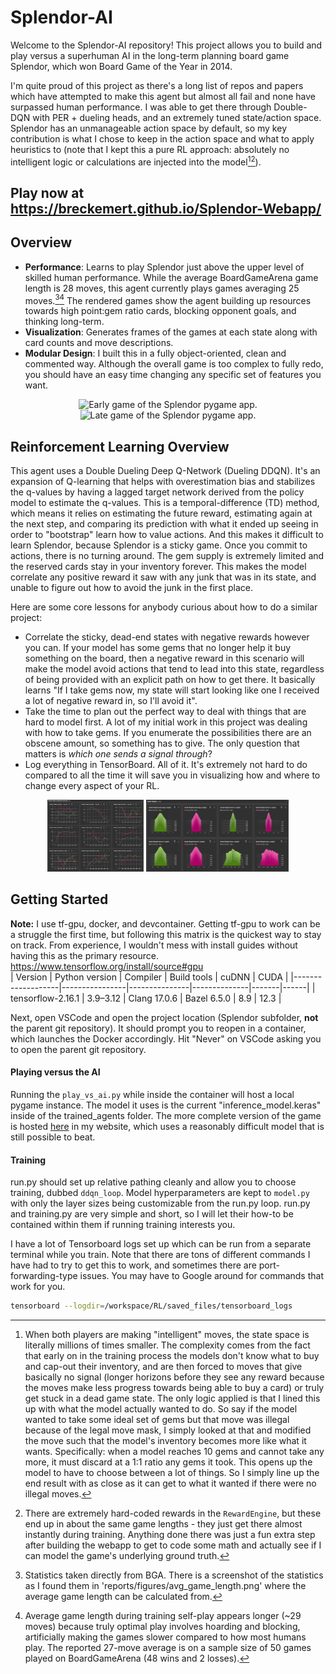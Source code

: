 # Splendor-AI

Welcome to the Splendor-AI repository! This project allows you to build and play versus a superhuman AI in the long-term planning board game Splendor, which won Board Game of the Year in 2014.  

I'm quite proud of this project as there's a long list of repos and papers which have attempted to make this agent but almost all fail and none have surpassed human performance.  I was able to get there through Double-DQN with PER + dueling heads, and an extremely tuned state/action space.  Splendor has an unmanageable action space by default, so my key contribution is what I chose to keep in the action space and what to apply heuristics to (note that I kept this a pure RL approach: absolutely no intelligent logic or calculations are injected into the model[^1][^4]).

## Play now at https://breckemert.github.io/Splendor-Webapp/

## Overview

- **Performance**: Learns to play Splendor just above the upper level of skilled human performance.  While the average BoardGameArena game length is 28 moves, this agent currently plays games averaging 25 moves.[^2][^3]  The rendered games show the agent building up resources towards high point:gem ratio cards, blocking opponent goals, and thinking long-term.
- **Visualization**: Generates frames of the games at each state along with card counts and move descriptions.
- **Modular Design**: I built this in a fully object-oriented, clean and commented way.  Although the overall game is too complex to fully redo, you should have an easy time changing any specific set of features you want.

<p align="center">
  <img src="https://imgur.com/FZVbTyX.png" alt="Early game of the Splendor pygame app." width="45%">
  <img src="https://imgur.com/lJ8jv10.png" alt="Late game of the Splendor pygame app." width="45%">
</p>

## Reinforcement Learning Overview

This agent uses a Double Dueling Deep Q-Network (Dueling DDQN).  It's an expansion of Q-learning that helps with overestimation bias and stabilizes the q-values by having a lagged target network derived from the policy model to estimate the q-values.  This is a temporal-difference (TD) method, which means it relies on estimating the future reward, estimating again at the next step, and comparing its prediction with what it ended up seeing in order to "bootstrap" learn how to value actions.  And this makes it difficult to learn Splendor, because Splendor is a sticky game.  Once you commit to actions, there is no turning around.  The gem supply is extremely limited and the reserved cards stay in your inventory forever.  This makes the model correlate any positive reward it saw with any junk that was in its state, and unable to figure out how to avoid the junk in the first place.

Here are some core lessons for anybody curious about how to do a similar project:
- Correlate the sticky, dead-end states with negative rewards however you can.  If your model has some gems that no longer help it buy something on the board, then a negative reward in this scenario will make the model avoid actions that tend to lead into this state, regardless of being provided with an explicit path on how to get there.  It basically learns "If I take gems now, my state will start looking like one I received a lot of negative reward in, so I'll avoid it".
- Take the time to plan out the perfect way to deal with things that are hard to model first.  A lot of my initial work in this project was dealing with how to take gems.  If you enumerate the possibilities there are an obscene amount, so something has to give.  The only question that matters is *which one sends a signal through*?  
- Log everything in TensorBoard.  All of it.  It's extremely not hard to do compared to all the time it will save you in visualizing how and where to change every aspect of your RL.
<p align="center">
  <img src="reports/figures/tensorboard_qs.jpg" alt="Viz 1" width="30.6%">
  <img src="reports/figures/tensorboard_weights.jpg" alt="Viz 2" width="45.3%">
</p>

## Getting Started

**Note:** I use tf-gpu, docker, and devcontainer.  Getting tf-gpu to work can be a struggle the first time, but following this matrix is the quickest way to stay on track.  From experience, I wouldn't mess with install guides without having this as the primary resource.  https://www.tensorflow.org/install/source#gpu  
| Version           | Python version | Compiler      | Build tools  | cuDNN | CUDA |
|-------------------|----------------|---------------|--------------|-------|------|
| tensorflow-2.16.1 | 3.9–3.12       | Clang 17.0.6  | Bazel 6.5.0  | 8.9   | 12.3 |

Next, open VSCode and open the project location (Splendor subfolder, **not** the parent git repository).  It should prompt you to reopen in a container, which launches the Docker accordingly.  Hit "Never" on VSCode asking you to open the parent git repository.

#### Playing versus the AI
Running the `play_vs_ai.py` while inside the container will host a local pygame instance.  The model it uses is the current "inference_model.keras" inside of the trained_agents folder.  The more complete version of the game is hosted [here](https://breckemert.github.io/Splendor-Webapp/) in my website, which uses a reasonably difficult model that is still possible to beat.

#### Training

run.py should set up relative pathing cleanly and allow you to choose training, dubbed `ddqn_loop`.  Model hyperparameters are kept to `model.py` with only the layer sizes being customizable from the run.py loop.  run.py and training.py are very simple and short, so I will let their how-to be contained within them if running training interests you.

I have a lot of Tensorboard logs set up which can be run from a separate terminal while you train.  Note that there are tons of different commands I have had to try to get this to work, and sometimes there are port-forwarding-type issues.  You may have to Google around for commands that work for you.  
```bash
tensorboard --logdir=/workspace/RL/saved_files/tensorboard_logs
```

[^1]: When both players are making "intelligent" moves, the state space is literally millions of times smaller.  The complexity comes from the fact that early on in the training process the models don't know what to buy and cap-out their inventory, and are then forced to moves that give basically no signal (longer horizons before they see any reward because the moves make less progress towards being able to buy a card) or truly get stuck in a dead game state.  The only logic applied is that I lined this up with what the model actually wanted to do.  So say if the model wanted to take some ideal set of gems but that move was illegal because of the legal move mask, I simply looked at that and modified the move such that the model's inventory becomes more like what it wants.  Specifically: when a model reaches 10 gems and cannot take any more, it must discard at a 1:1 ratio any gems it took.  This opens up the model to have to choose between a lot of things.  So I simply line up the end result with as close as it can get to what it wanted if there were no illegal moves.

[^2]: Statistics taken directly from BGA.  There is a screenshot of the statistics as I found them in 'reports/figures/avg_game_length.png' where the average game length can be calculated from.

[^3]: Average game length during training self-play appears longer (~29 moves) because truly optimal play involves hoarding and blocking, artificially making the games slower compared to how most humans play.  The reported 27-move average is on a sample size of 50 games played on BoardGameArena (48 wins and 2 losses).

[^4]: There are extremely hard-coded rewards in the `RewardEngine`, but these end up in about the same game lengths - they just get there almost instantly during training.  Anything done there was just a fun extra step after building the webapp to get to code some math and actually see if I can model the game's underlying ground truth.
